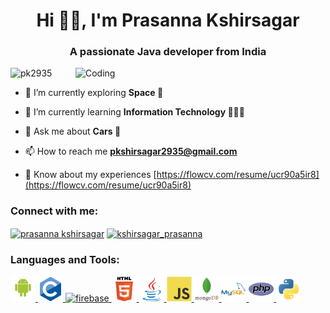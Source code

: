 <h1 align="center">Hi 👋🏻, I'm Prasanna Kshirsagar</h1>
<h3 align="center">A passionate Java developer from India</h3>
<img align="right" alt="Coding" width="400" src="https://i.pinimg.com/originals/e4/26/70/e426702edf874b181aced1e2fa5c6cde.gif">
<p align="left"> <img src="[https://komarev.com/ghpvc/?username=pk2935&label=Profile%20views&color=0e75b6&style=flat](https://media.licdn.com/dms/image/D4D03AQHCODjDDISO8w/profile-displayphoto-shrink_400_400/0/1698164364234?e=1703721600&v=beta&t=WeETtcXK1ZAD8XbMkfMjHdJ5pqW9vHk4WO3hPUD2niM)" alt="pk2935" /> </p>

- 🔭 I’m currently exploring **Space 🚀**

- 🌱 I’m currently learning **Information Technology 👨🏻‍💻**

- 💬 Ask me about **Cars 🚙**

- 📫 How to reach me **pkshirsagar2935@gmail.com**

- 📄 Know about my experiences [https://flowcv.com/resume/ucr90a5ir8](https://flowcv.com/resume/ucr90a5ir8)

<h3 align="left">Connect with me:</h3>
<p align="left">
<a href="https://linkedin.com/in/prasanna kshirsagar" target="blank"><img align="center" src="https://raw.githubusercontent.com/rahuldkjain/github-profile-readme-generator/master/src/images/icons/Social/linked-in-alt.svg" alt="prasanna kshirsagar" height="30" width="40" /></a>
<a href="https://instagram.com/kshirsagar_prasanna" target="blank"><img align="center" src="https://raw.githubusercontent.com/rahuldkjain/github-profile-readme-generator/master/src/images/icons/Social/instagram.svg" alt="kshirsagar_prasanna" height="30" width="40" /></a>
</p>

<h3 align="left">Languages and Tools:</h3>
<p align="left"> <a href="https://developer.android.com" target="_blank" rel="noreferrer"> <img src="https://raw.githubusercontent.com/devicons/devicon/master/icons/android/android-original-wordmark.svg" alt="android" width="40" height="40"/> </a> <a href="https://www.cprogramming.com/" target="_blank" rel="noreferrer"> <img src="https://raw.githubusercontent.com/devicons/devicon/master/icons/c/c-original.svg" alt="c" width="40" height="40"/> </a> <a href="https://firebase.google.com/" target="_blank" rel="noreferrer"> <img src="https://www.vectorlogo.zone/logos/firebase/firebase-icon.svg" alt="firebase" width="40" height="40"/> </a> <a href="https://www.w3.org/html/" target="_blank" rel="noreferrer"> <img src="https://raw.githubusercontent.com/devicons/devicon/master/icons/html5/html5-original-wordmark.svg" alt="html5" width="40" height="40"/> </a> <a href="https://www.java.com" target="_blank" rel="noreferrer"> <img src="https://raw.githubusercontent.com/devicons/devicon/master/icons/java/java-original.svg" alt="java" width="40" height="40"/> </a> <a href="https://developer.mozilla.org/en-US/docs/Web/JavaScript" target="_blank" rel="noreferrer"> <img src="https://raw.githubusercontent.com/devicons/devicon/master/icons/javascript/javascript-original.svg" alt="javascript" width="40" height="40"/> </a> <a href="https://www.mongodb.com/" target="_blank" rel="noreferrer"> <img src="https://raw.githubusercontent.com/devicons/devicon/master/icons/mongodb/mongodb-original-wordmark.svg" alt="mongodb" width="40" height="40"/> </a> <a href="https://www.mysql.com/" target="_blank" rel="noreferrer"> <img src="https://raw.githubusercontent.com/devicons/devicon/master/icons/mysql/mysql-original-wordmark.svg" alt="mysql" width="40" height="40"/> </a> <a href="https://www.php.net" target="_blank" rel="noreferrer"> <img src="https://raw.githubusercontent.com/devicons/devicon/master/icons/php/php-original.svg" alt="php" width="40" height="40"/> </a> <a href="https://www.python.org" target="_blank" rel="noreferrer"> <img src="https://raw.githubusercontent.com/devicons/devicon/master/icons/python/python-original.svg" alt="python" width="40" height="40"/> </a> </p>
